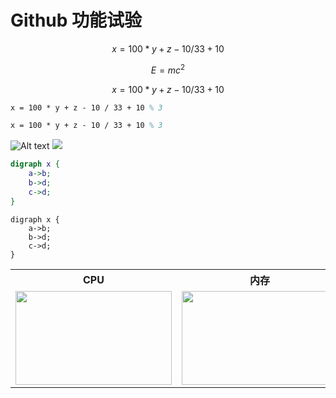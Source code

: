 # Github 功能试验

$$
x = 100 * y + z - 10 / 33 + 10 % 3
$$

```math
E = mc^{2}
```

```math
x = 100 * y + z - 10 / 33 + 10 % 3
```

```latex
x = 100 * y + z - 10 / 33 + 10 % 3
```

```tex
x = 100 * y + z - 10 / 33 + 10 % 3
```

![Alt text](https://raw.github.com/potherca-blog/StackOverflow/master/question.13808020.include-an-svg-hosted-on-github-in-markdown/controllers_brief.svg?sanitize=true)
<img src="https://raw.github.com/potherca-blog/StackOverflow/master/question.13808020.include-an-svg-hosted-on-github-in-markdown/controllers_brief.svg?sanitize=true">

```dot
digraph x {
    a->b;
    b->d;
    c->d;
}
```


```gv
digraph x {
    a->b;
    b->d;
    c->d;
}
```

<table border="0">
    <tr>
        <th>CPU</th>
        <th>内存</th>
        <th>主板</th>
    </tr>
    <tr>
        <td><img src=".images/hardware/cpu.png" width="250px" height="150px"></td>
        <td><img src=".images/hardware/memory.png" width="250px" height="150px"></td>
        <td><img src=".images/hardware/motherboard.png" width="250px" height="150px"></td>
    </tr>
</table>
